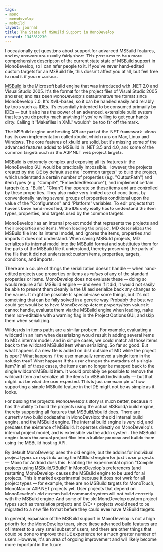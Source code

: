 ```yaml
---
tags:
- mono
- monodevelop
- msbuild
layout: journal
title: The State of MSBuild Support in MonoDevelop
created: 1345352230
---
```

I occasionally get questions about support for advanced MSBuild features, and my answers are usually fairly short. This post aims to be a more comprehensive description of the current state state of MSBuild support in MonoDevelop, so I can refer people to it. If you've never hand-edited custom targets for an MSBuild file, this doesn't affect you at all, but feel free to read it if you're curious.

<a href="http://msdn.microsoft.com/en-us/library/dd393574">MSBuild</a> is the Microsoft build engine that was introduced with .NET 2.0 and Visual Studio 2005. It's the format for the project files of Visual Studio 2005 and later, and has been MonoDevelop's default/native file format since MonoDevelop 2.0. It's XML-based, so it can be handled easily and reliably by tools such as IDEs. It's essentially intended to be consumed primarily by IDEs &mdash; but it also has the power of an advanced, extensible build system that lets you do pretty much anything if you're willing to get your hands dirty. Calling it "Makefiles in XML" wouldn't be too far off the mark.

The MSBuild engine and hosting API are part of the .NET framework. Mono has its own implementation called xbuild, which runs on Mac, Linux and Windows. The core features of xbuild are solid, but it's missing some of the advanced features added to MSBuild in .NET 3.5 and 4.0, and some of the common targets such as the ASP.NET web project targets.

MSBuild is extremely complex and exposing all its features in the MonoDevelop GUI would be practically impossible. However, the projects created by the IDE by default use the "common targets" to build the project, which understand a certain number of properties (e.g. "OutputPath") and item types (e.g. "Compile", "EmbeddedResource"), and implement certain targets (e.g. "Build", "Clean") that operate on these items and are controlled by these properties. They also make very limited use of conditions, by conventionally having several groups of properties conditional upon the value of the "Configuration" and "Platform" variables. To edit projects that haven't been hand-modified, the IDE only really has to understand the item types, properties, and targets used by the common targets.

MonoDevelop has an internal project model that represents the projects and their properties and items. When loading the project, MD deserializes the MSBuild file into its internal model, and ignores the items, properties and imports it does not understand. When saving MSBuild projects, MD serializes its internal model into the MSBuild format and substitutes them for the parts of the MSBuild file it understood, thereby preserving the parts of the file that it did not understand: custom items, properties, targets, conditions, and imports.

There are a couple of things the serialization doesn't handle &mdash; when hand-edited projects use properties or items as <em>values</em> of any of the standard properties or items.  MonoDevelop does not evaluate these &mdash; doing so would require a full MSBuild engine &mdash; and even if it did, it would not easily be able to present them cleanly in the UI and serialize back any changes to the values. It might be possible to special-case some things, but it's not something that can be fully solved in a generic way. Probably the best we could get would be to have MonoDevelop detect property/item values it cannot handle, evaluate them via the MSBuild engine when loading, make them non-editable with a warning flag in the Project Options GUI, and skip them when serializing.

Wildcards in items paths are a similar problem. For example, evaluating a wildcard in an item when deserializng would result in adding several items to MD's internal model. And in simple cases, we could match all those items back to the wildcard MSBuild item when serializing. So far so good. But what happens if a new file is added on disk outside of MD while the project is open? What happens if the user manually removed a single item in the solution tree? What happens if the user changes the metadata of a single item? In all of these cases, the items can no longer be mapped back to the single wildcard MSBuild item. It would probably be possible to remove the wildcard item and serialize all the items to MSBuild individually &mdash; but that might not be what the user expected. This is just one example of how supporting a simple MSBuild feature in the IDE might not be as simple as it looks.

For building the projects, MonoDevelop's story is much better, because it has the ability to build the projects using the actual MSBuild/xbuild engine, thereby supporting all features that MSBuild/xbuild does. There are currently two build codepaths in MonoDevelop: the old internal build engine, and the MSBuild engine. The internal build engine is very old, and predates the existence of MSBuild. It operates directly on MonoDevelop's internal project model, and is extensible via the addin system. The MSBuild engine loads the actual project files into a builder process and builds them using the MSBuild hosting API.

By default MonoDevelop uses the old engine, but the addins for individual project types can opt into using the MSBuild engine for just those projects &mdash; Mono for Android does this. Enabling the experimental option "Compile projects using MSBuild/XBuild" in MonoDevelop's preferences (and restarting MonoDevelop) causes the MSBuild engine to be used for all projects. This is marked experimental because it does not work for all project types &mdash; for example, there are no MSBuild targets for MonoTouch, MonoMac or ASP.NET projects yet. User projects that depend on MonoDevelop's old custom build command system will not build correctly with the MSBuild engine. And some of the old MonoDevelop custom project types such as translation projects and C/C++ projects would need to be migrated to a new file format before they could even have MSBuild targets.

In general, expansion of the MSBuild support in MonoDevelop is not a high priority for the MonoDevelop team, since these advanced build features are of interest to a very small subset of users, and there are other things that could be done to improve the IDE experience for a much greater number of users. However, it's an area of ongoing improvement and will likely become more important in the future.
